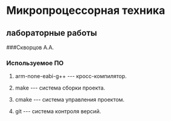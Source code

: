# Микропроцессорная техника
## лабораторные работы

###Скворцов А.А.

### Используемое ПО
1. arm-none-eabi-g++ --- кросс-компилятор.
1. make --- система сборки проекта.

1. cmake --- система управления проектом.
1. git --- система контроля версий.
